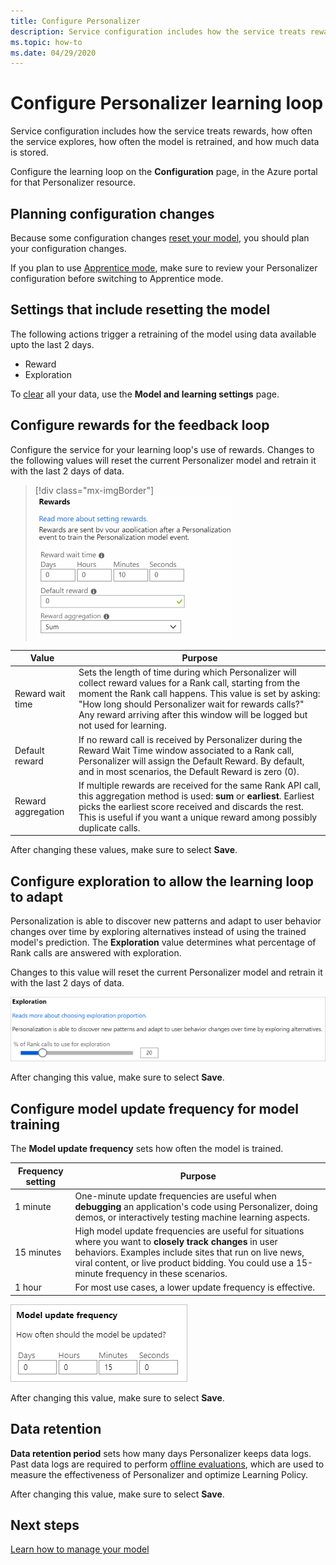```yaml
---
title: Configure Personalizer
description: Service configuration includes how the service treats rewards, how often the service explores, how often the model is retrained, and how much data is stored.
ms.topic: how-to
ms.date: 04/29/2020
---
```


# Configure Personalizer learning loop

Service configuration includes how the service treats rewards, how often the service explores, how often the model is retrained, and how much data is stored.

Configure the learning loop on the **Configuration** page, in the Azure portal for that Personalizer resource.

<a name="configure-service-settings-in-the-azure-portal"></a>
<a name="configure-reward-settings-for-the-feedback-loop-based-on-use-case"></a>

## Planning configuration changes

Because some configuration changes [reset your model](#settings-that-include-resetting-the-model), you should plan your configuration changes.

If you plan to use [Apprentice mode](concept-apprentice-mode.md), make sure to review your Personalizer configuration before switching to Apprentice mode.

<a name="clear-data-for-your-learning-loop"></a>

## Settings that include resetting the model

The following actions trigger a retraining of the model using data available upto the last 2 days.

* Reward
* Exploration

To [clear](how-to-manage-model.md) all your data, use the **Model and learning settings** page.

## Configure rewards for the feedback loop

Configure the service for your learning loop's use of rewards. Changes to the following values will reset the current Personalizer model and retrain it with the last 2 days of data.

> [!div class="mx-imgBorder"]
> ![Configure the reward values for the feedback loop](media/settings/configure-model-reward-settings.png)

|Value|Purpose|
|--|--|
|Reward wait time|​Sets the length of time during which Personalizer will collect reward values for a Rank call, starting from the moment the Rank call happens. This value is set by asking: "How long should Personalizer wait for rewards calls?" Any reward arriving after this window will be logged but not used for learning.|
|Default reward|If no reward call is received by Personalizer during the Reward Wait Time window associated to a Rank call, Personalizer will assign the Default Reward. By default, and in most scenarios, the Default Reward is zero (0).|
|Reward aggregation|If multiple rewards are received for the same Rank API call, this aggregation method is used: **sum** or **earliest**. Earliest picks the earliest score received and discards the rest. This is useful if you want a unique reward among possibly duplicate calls. |

After changing these values, make sure to select **Save**.

## Configure exploration to allow the learning loop to adapt

Personalization is able to discover new patterns and adapt to user behavior changes over time by exploring alternatives instead of using the trained model's prediction. The **Exploration** value determines what percentage of Rank calls are answered with exploration.

Changes to this value will reset the current Personalizer model and retrain it with the last 2 days of data.

![The exploration value determines what percentage of Rank calls are answered with exploration](media/settings/configure-exploration-setting.png)

After changing this value, make sure to select **Save**.

<a name="model-update-frequency"></a>

## Configure model update frequency for model training

The **Model update frequency** sets how often the model is trained.

|Frequency setting|Purpose|
|--|--|
|1 minute|One-minute update frequencies are useful when **debugging** an application's code using Personalizer, doing demos, or interactively testing machine learning aspects.|
|15 minutes|High model update frequencies are useful for situations where you want to **closely track changes** in user behaviors. Examples include sites that run on live news, viral content, or live product bidding. You could use a 15-minute frequency in these scenarios. |
|1 hour|For most use cases, a lower update frequency is effective.|

![Model update frequency sets how often a new Personalizer model is retrained.](media/settings/configure-model-update-frequency-settings-15-minutes.png)

After changing this value, make sure to select **Save**.

## Data retention

**Data retention period** sets how many days Personalizer keeps data logs. Past data logs are required to perform [offline evaluations](concepts-offline-evaluation.md), which are used to measure the effectiveness of Personalizer and optimize Learning Policy.

After changing this value, make sure to select **Save**.



## Next steps

[Learn how to manage your model](how-to-manage-model.md)
